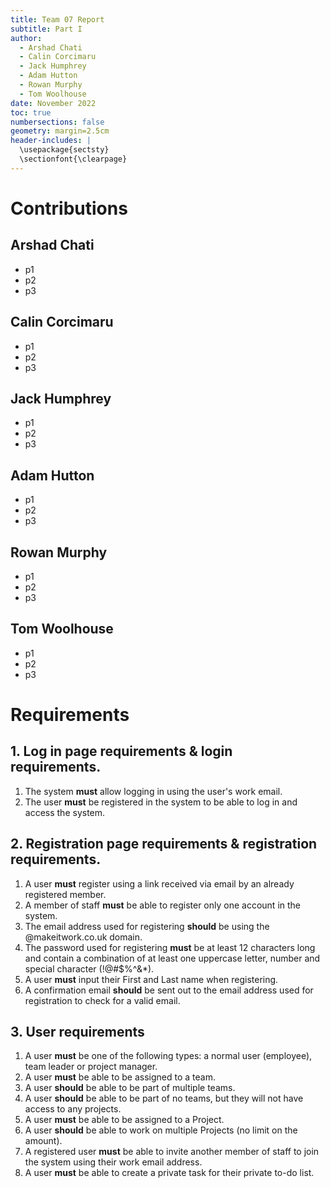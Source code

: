 ```yaml
---
title: Team 07 Report
subtitle: Part I
author:
  - Arshad Chati
  - Calin Corcimaru
  - Jack Humphrey
  - Adam Hutton
  - Rowan Murphy
  - Tom Woolhouse
date: November 2022
toc: true
numbersections: false
geometry: margin=2.5cm
header-includes: |
  \usepackage{sectsty}
  \sectionfont{\clearpage}
---
```


<!-- to compile: pandoc report.md -o report.pdf -->

# Contributions

## Arshad Chati

- p1
- p2
- p3

## Calin Corcimaru

- p1
- p2
- p3

## Jack Humphrey

- p1
- p2
- p3

## Adam Hutton

- p1
- p2
- p3

## Rowan Murphy

- p1
- p2
- p3

## Tom Woolhouse

- p1
- p2
- p3

# Requirements

## 1. Log in page requirements & login requirements.

1. The system **must** allow logging in using the user's work email.
2. The user **must** be registered in the system to be able to log in and access the system.

## 2. Registration page requirements & registration requirements.

1.  A user **must** register using a link received via email by an already registered member.
2.  A member of staff **must** be able to register only one account in the system.
3.  The email address used for registering **should** be using the @makeitwork.co.uk domain.
4.  The password used for registering **must** be at least 12 characters long and contain a combination of at least one uppercase letter, number and special character (!@#$%^&\*).
5.  A user **must** input their First and Last name when registering.
6.  A confirmation email **should** be sent out to the email address used for registration to check for a valid email.

## 3. User requirements

1.  A user **must** be one of the following types: a normal user (employee), team leader or project manager.
2.  A user **must** be able to be assigned to a team.
3.  A user **should** be able to be part of multiple teams.
4.  A user **should** be able to be part of no teams, but they will not have access to any projects.
5.  A user **must** be able to be assigned to a Project.
6.  A user **should** be able to work on multiple Projects (no limit on the amount).
7.  A registered user **must** be able to invite another member of staff to join the system using their work email address.
8.  A user **must** be able to create a private task for their private to-do list.
